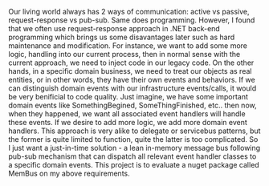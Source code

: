Our living world always has 2 ways of communication: active vs passive, request-response vs pub-sub. Same does programming. However, I found that we often use request-response approach in .NET back-end programming which brings us some disavantages later such as hard maintenance and modification. For instance, we want to add some more logic, handling into our current process, then in normal sense with the current approach, we need to inject code in our legacy code. On the other hands, in a specific domain business, we need to treat our objects as real entities, or in other words, they have their own events and behaviors. If we can distinguish domain events with our infrastructure events/calls, it would be very benificial to code quality. Just imagine, we have some important domain events like SomethingBegined, SomeThingFinished, etc.. then now, when they happened, we want all associated event handlers will handle these events. If we desire to add more logic, we add more domain event handlers. This approach is very alike to delegate or servicebus patterns, but the former is quite limited to function, quite the latter is too complicated. So I just want a just-in-time solution - a lean in-memory message bus following pub-sub mechanism that can dispatch all relevant event handler classes to a specific domain events.
This project is to evaluate a nuget package called MemBus on my above requirements.


